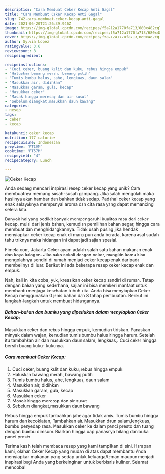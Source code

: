 ```yaml
---
description: "Cara Membuat Ceker Kecap Anti Gagal"
title: "Cara Membuat Ceker Kecap Anti Gagal"
slug: 742-cara-membuat-ceker-kecap-anti-gagal
date: 2021-06-20T21:26:39.946Z
image: https://img-global.cpcdn.com/recipes/f5a712a1770fa713/680x482cq70/ceker-kecap-foto-resep-utama.jpg
thumbnail: https://img-global.cpcdn.com/recipes/f5a712a1770fa713/680x482cq70/ceker-kecap-foto-resep-utama.jpg
cover: https://img-global.cpcdn.com/recipes/f5a712a1770fa713/680x482cq70/ceker-kecap-foto-resep-utama.jpg
author: Sylvia Lopez
ratingvalue: 3.6
reviewcount: 8
recipeingredient:

recipeinstructions:
- "Cuci ceker, buang kulit dan kuku, rebus hingga empuk"
- "Haluskan bawang merah, bawang putih"
- "Tumis bumbu halus, jahe, lengkuas, daun salam"
- "Masukkan air, didihkan"
- "Masukkan garam, gula, kecap"
- "Masukkan ceker"
- "Masak hingga meresap dan air susut"
- "Sebelum diangkat,masukkan daun bawang"
categories:
- Resep
tags:
- ceker
- kecap

katakunci: ceker kecap 
nutrition: 177 calories
recipecuisine: Indonesian
preptime: "PT20M"
cooktime: "PT57M"
recipeyield: "4"
recipecategory: Lunch

---
```



![Ceker Kecap](https://img-global.cpcdn.com/recipes/f5a712a1770fa713/680x482cq70/ceker-kecap-foto-resep-utama.jpg)

Anda sedang mencari inspirasi resep ceker kecap yang unik? Cara membuatnya memang susah-susah gampang. Jika salah mengolah maka hasilnya akan hambar dan bahkan tidak sedap. Padahal ceker kecap yang enak selayaknya mempunyai aroma dan cita rasa yang dapat memancing selera kita.

Banyak hal yang sedikit banyak mempengaruhi kualitas rasa dari ceker kecap, mulai dari jenis bahan, kemudian pemilihan bahan segar, hingga cara membuat dan menghidangkannya. Tidak usah pusing jika hendak menyiapkan ceker kecap enak di mana pun anda berada, karena asal sudah tahu triknya maka hidangan ini dapat jadi sajian spesial.

Fimela.com, Jakarta Ceker ayam adalah salah satu bahan makanan enak dan kaya kolagen. Jika suka sekali dengan ceker, mungkin kamu bisa mengolahnya sendiri di rumah menjadi ceker kecap enak daripada membelinya di luar. Berikut ini ada beberapa resep ceker kecap enak dan empuk.


Nah, kali ini kita coba, yuk, kreasikan ceker kecap sendiri di rumah. Tetap dengan bahan yang sederhana, sajian ini bisa memberi manfaat untuk membantu menjaga kesehatan tubuh kita. Anda bisa menyiapkan Ceker Kecap menggunakan 0 jenis bahan dan 8 tahap pembuatan. Berikut ini langkah-langkah untuk membuat hidangannya.

<!--inarticleads1-->

##### Bahan-bahan dan bumbu yang diperlukan dalam menyiapkan Ceker Kecap:



Masukkan ceker dan rebus hingga empuk, kemudian tiriskan. Panaskan minyak dalam wajan, kemudian tumis bumbu halus hingga harum. Setelah itu tambahkan air dan masukkan daun salam, lengkuas,. Cuci ceker hingga bersih buang kuku- kukunya. 

<!--inarticleads2-->

##### Cara membuat Ceker Kecap:

1. Cuci ceker, buang kulit dan kuku, rebus hingga empuk
1. Haluskan bawang merah, bawang putih
1. Tumis bumbu halus, jahe, lengkuas, daun salam
1. Masukkan air, didihkan
1. Masukkan garam, gula, kecap
1. Masukkan ceker
1. Masak hingga meresap dan air susut
1. Sebelum diangkat,masukkan daun bawang


Rebus hingga empuk tambahkan jahe agar tidak amis. Tumis bumbu hingga harum dan kecoklatan, Tambahkan air. Masukkan daun salam,lengkuas, bumbu penyedap rasa. Masukkan ceker ke dalam panci presto dan tuang dengan bumbu dimsum. Biarkan hingga uap panasnya hilang dan buka panci presto. 

Terima kasih telah membaca resep yang kami tampilkan di sini. Harapan kami, olahan Ceker Kecap yang mudah di atas dapat membantu Anda menyiapkan makanan yang sedap untuk keluarga/teman maupun menjadi inspirasi bagi Anda yang berkeinginan untuk berbisnis kuliner. Selamat mencoba!

